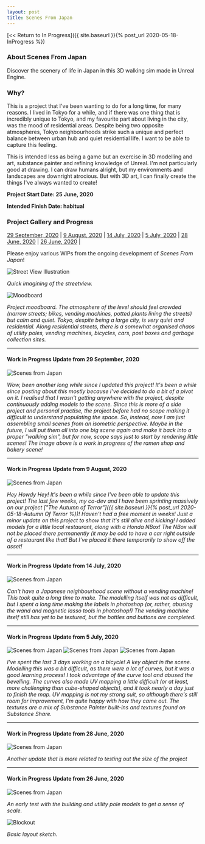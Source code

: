 ```yaml
---
layout: post
title: Scenes From Japan
---
```



[<< Return to In Progress]({{ site.baseurl }}{% post_url 2020-05-18-InProgress %})

### **About Scenes From Japan**
Discover the scenery of life in Japan in this 3D walking sim made in Unreal Engine.  


### **Why?**
This is a project that I've been wanting to do for a long time, for many reasons. 
I lived in Tokyo for a while, and if there was one thing that is incredibly unique to Tokyo, and my favourite part about living in the city, was the mood of residential areas. Despite being two opposite atmospheres, Tokyo neighbourhoods strike such a unique and perfect balance between urban hub and quiet residential life. I want to be able to capture this feeling.

This is intended less as being a game but an exercise in 3D modelling and art, substance painter and refining knowledge of Unreal. I'm not particularly good at drawing. I can draw humans alright, but my environments and landscapes are downright atrocious. But with 3D art, I can finally create the things I've always wanted to create! 

**Project Start Date: 25 June, 2020**

**Intended Finish Date: habitual** 


### **Project Gallery and Progress**
[29 September, 2020](#work-in-progress-update-from-29-september-2020)	|	[9 August, 2020](#work-in-progress-update-from-9-august-2020)	|	[14 July, 2020](#work-in-progress-update-from-14-july-2020)	|	[5 July, 2020](#work-in-progress-update-from-5-july-2020)	|	[28 June, 2020](#work-in-progress-update-from-28-june-2020)	|	[26 June, 2020](#work-in-progress-update-from-26-june-2020)	|

Please enjoy various WIPs from the ongoing development of _Scenes From Japan_!

![Street View Illustration](/assets/artwork/MyGames/ScenesFromJapan/Plan1.jpg)

_Quick imagining of the streetview._


![Moodboard](/assets/artwork/MyGames/ScenesFromJapan/Moodboard.jpg)

_Project moodboard. The atmosphere of the level should feel crowded (narrow streets; bikes, vending machines, potted plants lining the streets) but calm and quiet. Tokyo, despite being a large city, is very quiet and residential. Along residential streets, there is a somewhat organised chaos of utility poles, vending machines, bicycles, cars, post boxes and garbage collection sites._

_______________________________________________________________________________________________________


#### Work in Progress Update from 29 September, 2020
![Scenes from Japan](/assets/artwork/MyGames/ScenesFromJapan/Isometric_FoodShops.png)

_Wow, been another long while since I updated this project! It's been a while since posting about this mostly because I've decided to do a bit of a pivot on it. I realised that I wasn't getting anywhere with the project, despite continuously adding models to the scene. Since this is more of a side project and personal practise, the project before had no scope making it difficult to understand populating the space. So, instead, now I am just assembling small scenes from an isometric perspective. Maybe in the future, I will put them all into one big scene again and make it back into a proper "walking sim", but for now, scope says just to start by rendering little scenes! The image above is a work in progress of the ramen shop and bakery scene!_

_______________________________________________________________________________________________________


#### Work in Progress Update from 9 August, 2020
![Scenes from Japan](/assets/artwork/MyGames/ScenesFromJapan/ScenesFromJapan_WIP_2020_Aug9.jpg)

_Hey Howdy Hey! It's been a while since I've been able to update this project! The last few weeks, my co-dev and I have been sprinting massively on our project ["The Autumn of Terror"]({{ site.baseurl }}{% post_url 2020-05-18-Autumn Of Terror %})! Haven't had a free moment in weeks! Just a minor update on this project to show that it's still alive and kicking! I added models for a little local restaurant, along with a Honda NBox! The NBox will not be placed there permanently (it may be odd to have a car right outside of a restaurant like that! But I've placed it there temporarily to show off the asset!_

_______________________________________________________________________________________________________


#### Work in Progress Update from 14 July, 2020
![Scenes from Japan](/assets/artwork/MyGames/ScenesFromJapan/ScenesFromJapan_WIP_2020_Jul13.jpg)

_Can't have a Japanese neighbourhood scene without a vending machine! This took quite a long time to make. The modelling itself was not as difficult, but I spent a long time making the labels in photoshop (or, rather, abusing the wand and magnetic lasso tools in photoshop!) The vending machine itself still has yet to be textured, but the bottles and buttons are completed._

_______________________________________________________________________________________________________


#### Work in Progress Update from 5 July, 2020
![Scenes from Japan](/assets/artwork/MyGames/ScenesFromJapan/ScenesFromJapan_WIP_2020_Jul5.jpg)
![Scenes from Japan](/assets/artwork/MyGames/ScenesFromJapan/ScenesFromJapan_WIP_2020_Jul5_2.jpg)
![Scenes from Japan](/assets/artwork/MyGames/ScenesFromJapan/ScenesFromJapan_WIP_2020_Jul5_3.jpg)

_I've spent the last 3 days working on a bicycle! A key object in the scene. Modelling this was a bit difficult, as there were a lot of curves, but it was a good learning process! I took advantage of the curve tool and abused the bevelling. The curves also made UV mapping a little difficult (or at least, more challenging than cube-shaped objects), and it took nearly a day just to finish the map. UV mapping is not my strong suit, so although there's still room for improvement, I'm quite happy with how they came out. The textures are a mix of Substance Painter built-ins and textures found on Substance Share._

_______________________________________________________________________________________________________


#### Work in Progress Update from 28 June, 2020
![Scenes from Japan](/assets/artwork/MyGames/ScenesFromJapan/ScenesFromJapan_WIP2.jpg)

_Another update that is more related to testing out the size of the project_ 

_______________________________________________________________________________________________________


#### Work in Progress Update from 26 June, 2020

![Scenes from Japan](/assets/artwork/MyGames/ScenesFromJapan/ScenesFromJapan_WIP1.jpg)

_An early test with the building and utility pole models to get a sense of scale._

![Blockout](/assets/artwork/MyGames/ScenesFromJapan/NeighbourhoodBlockout.jpg)

_Basic layout sketch._